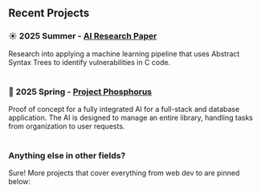 ## Recent Projects

### ☀️ 2025 Summer - [AI Research Paper](https://github.com/Boden-C/classifier)
Research into applying a machine learning pipeline that uses Abstract Syntax Trees to identify vulnerabilities in C code.
<br><br>

### 🌸 2025 Spring - [Project Phosphorus](https://github.com/Boden-C/phosphorus)
Proof of concept for a fully integrated AI for a full-stack and database application. The AI is designed to manage an entire library, handling tasks from organization to user requests.
<br><br>

### Anything else in other fields?
Sure! More projects that cover everything from web dev to  are pinned below:
